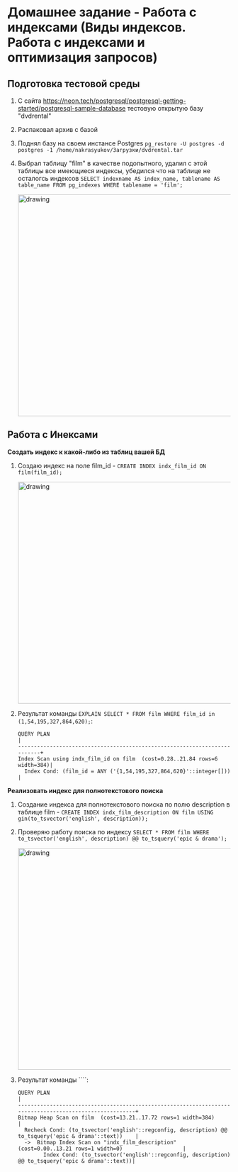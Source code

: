 # Домашнее задание - Работа с индексами (Виды индексов. Работа с индексами и оптимизация запросов)

## Подготовка тестовой среды

  1) С сайта https://neon.tech/postgresql/postgresql-getting-started/postgresql-sample-database тестовую открытую базу "dvdrental"
  2) Распаковал архив с базой
  3) Поднял базу на своем инстансе Postgres ``pg_restore -U postgres -d postgres -1 /home/nakrasyukov/Загрузки/dvdrental.tar``
  4) Выбрал таблицу "film" в качестве подопытного, удалил с этой таблицы все имеющиеся индексы, убедился что на таблице не осталогсь индексов ``SELECT indexname AS index_name, tablename AS table_name FROM pg_indexes WHERE tablename = 'film';``

     <img src="https://github.com/user-attachments/assets/4685188c-5256-4d73-b02b-faa0e3841aa3" alt="drawing" width="500"/>

## Работа с Инексами 

  **Создать индекс к какой-либо из таблиц вашей БД**

  1) Создаю индекс на поле film_id -  ``CREATE INDEX indx_film_id ON film(film_id);``

     <img src="https://github.com/user-attachments/assets/6696dd15-1bba-4965-bacd-6e8806713abc" alt="drawing" width="500"/>

  2) Результат команды ``EXPLAIN SELECT * FROM film WHERE film_id in (1,54,195,327,864,620);``:
     
     ```
     QUERY PLAN                                                                |
     --------------------------------------------------------------------------+
     Index Scan using indx_film_id on film  (cost=0.28..21.84 rows=6 width=384)|
       Index Cond: (film_id = ANY ('{1,54,195,327,864,620}'::integer[]))       |

     ```

  **Реализовать индекс для полнотекстового поиска**

  1) Создание индекса для полнотекстового поиска по полю description в таблице film - ``CREATE INDEX indx_film_description ON film USING gin(to_tsvector('english', description));``
  2) Проверяю работу поиска по индексу ``SELECT * FROM film WHERE to_tsvector('english', description) @@ to_tsquery('epic & drama');``

     <img src="https://github.com/user-attachments/assets/d4ff1476-5345-44c8-a55e-2b5892babbb7" alt="drawing" width="500"/>

  3) Результат команды ````:

     ```
     QUERY PLAN                                                                                              |
     --------------------------------------------------------------------------------------------------------+
     Bitmap Heap Scan on film  (cost=13.21..17.72 rows=1 width=384)                                          |
       Recheck Cond: (to_tsvector('english'::regconfig, description) @@ to_tsquery('epic & drama'::text))    |
       ->  Bitmap Index Scan on "indx_film_description"  (cost=0.00..13.21 rows=1 width=0)                   |
             Index Cond: (to_tsvector('english'::regconfig, description) @@ to_tsquery('epic & drama'::text))|
     ```
